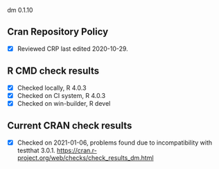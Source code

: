 dm 0.1.10

## Cran Repository Policy

- [x] Reviewed CRP last edited 2020-10-29.

## R CMD check results

- [x] Checked locally, R 4.0.3
- [x] Checked on CI system, R 4.0.3
- [x] Checked on win-builder, R devel

## Current CRAN check results

- [x] Checked on 2021-01-06, problems found due to incompatibility with testthat 3.0.1. https://cran.r-project.org/web/checks/check_results_dm.html
